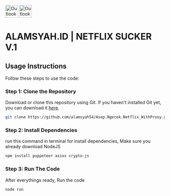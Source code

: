 <img src="https://www.store-alamsyah.id/_next/image?url=%2Ficons%2FAOutlineWhite.webp&w=128&q=75" alt="Outlook" height="40">    <img src="https://upload.wikimedia.org/wikipedia/commons/0/08/Netflix_2015_logo.svg" alt="Outlook" height="40">
# ALAMSYAH.ID | NETFLIX SUCKER V.1

## Usage Instructions

Follow these steps to use the code:

### Step 1: Clone the Repository

Download or clone this repository using Git. If you haven't installed Git yet, you can download it [here](https://git-scm.com/downloads).

```bash
git clone https://github.com/alamsyah54/Asep.Ngecek.Netflix_WithProxy.git NETFLIX_SUCKER
```

### Step 2: Install Dependencies

run this command in terminal for install dependencies, Make sure you already download NodeJS

```bash
npm install puppeteer axios crypto-js
```

### Step 3: Run The Code

After everythings ready, Run the code

```bash
node run
```
